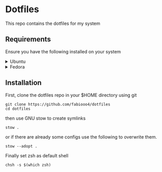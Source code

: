 # Dotfiles

This repo contains the dotfiles for my system

## Requirements

Ensure you have the following installed on your system

<details>
<summary>Ubuntu</summary>

### Zsh

```
sudo apt install zsh && echo "ZDOTDIR=~/.config/zsh"
```

### Git

```
sudo apt install git
```

### Stow

```
sudo apt install stow
```

### Zplug

```
curl -sL --proto-redir -all,https https://raw.githubusercontent.com/zplug/installer/master/installer.zsh | zsh
```

### Starship

```
curl -sS https://starship.rs/install.sh | sh
```

</details>

<details>
<summary>Fedora</summary>

### zsh

```
sudo dnf install zsh && echo "ZDOTDIR=~/.config/zsh"
```

### Git

```
sudo dnf install git
```

### Stow

```
sudo dnf install stow
```

### Zplug

```
curl -sL --proto-redir -all,https https://raw.githubusercontent.com/zplug/installer/master/installer.zsh | zsh
```

### Starship

```
curl -sS https://starship.rs/install.sh | sh
```

</details>

## Installation

First, clone the dotfiles repo in your $HOME directory using git

```
git clone https://github.com/fabiooo4/dotfiles
cd dotfiles
```

then use GNU stow to create symlinks

```
stow .
```

or if there are already some configs use the following to overwrite them.

```
stow --adopt .
```

Finally set zsh as default shell

```
chsh -s $(which zsh)
```
